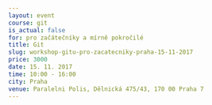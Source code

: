 ```yaml
---
layout: event
course: git
is_actual: false
for: pro začátečníky a mírně pokročilé
title: Git
slug: workshop-gitu-pro-zacatecniky-praha-15-11-2017
price: 3000
date: 15. 11. 2017
time: 10:00 - 16:00
city: Praha
venue: Paralelni Polis, Dělnická 475/43, 170 00 Praha 7
---
```



